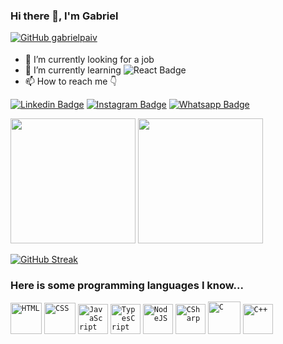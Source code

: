 ### Hi there 👋, I'm Gabriel

[![GitHub gabrielpaiv](https://img.shields.io/github/followers/gabrielpaiv?label=follow&style=social)](https://github.com/gabrielpaiv)
<sub>ㅤ</sub>

- 🔭 I’m currently looking for a job 
- 🌱 I’m currently learning ![React Badge](https://img.shields.io/badge/React_Native-20232A?style=&logo=react&logoColor=61DAFB)
- 📫 How to reach me 👇

[![Linkedin Badge](https://img.shields.io/badge/LinkedIn-0077B5?style=plastic&logo=linkedin&logoColor=white&link=https://www.linkedin.com/in/apg9/)](https://www.linkedin.com/in/apg9/)
[![Instagram Badge](https://img.shields.io/badge/Instagram-E4405F?style=plastic&logo=instagram&logoColor=white&link=https://www.instagram.com/cebola_sapiens/)](https://www.instagram.com/cebola_sapiens/)
[![Whatsapp Badge](https://img.shields.io/badge/WhatsApp-25D366?style=plastic&logo=whatsapp&logoColor=white&link=https://api.whatsapp.com/send?phone=5561981976488)](https://api.whatsapp.com/send?phone=5561981976488)

<!-- Quebra de linha -->
<p></p>

<div>
    <img height="200em" src="https://github-readme-stats.vercel.app/api?username=gabrielpaiv&show_icons=true&theme=react">
    <img height="200em" src="https://github-readme-stats.vercel.app/api/top-langs/?username=gabrielpaiv&layout=compact&langs_count=10&theme=react">
</div>

<p></p>

[![GitHub Streak](http://github-readme-streak-stats.herokuapp.com?user=gabrielpaiv&theme=react&hide_border=true)](https://git.io/streak-stats)

### Here is some programming languages I know...

<code><img alt="HTML" title="HTML" height="50" src=""></code>
<code><img alt="CSS" title="CSS" height="50" src=""></code>
<code><img alt="JavaScript" title="JS" height="48" src=""></code>
<code><img alt="TypesCript" title="TS" height="48" src=""></code>
<code><img alt="NodeJS" title="NodeJS" height="48" src=""></code>
<code><img alt="CSharp" title="C Sharp" height="48" src=""></code>
<code><img alt="C" title="C" height="52" src=""></code>
<code><img alt="C++" title="C++" height="48" src=""></code>